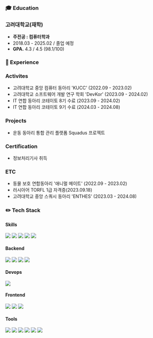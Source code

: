 ### 🎓 Education

### 고려대학교(재학)

 - **주전공 : 컴퓨터학과**
 - 2018.03 - 2025.02 / 졸업 예정
 - **GPA.**  4.3 / 4.5 (98.1/100) 



### 🏢 Experience

### Activites 
- 고려대학교 중앙 컴퓨터 동아리 'KUCC' (2022.09 - 2023.02)
- 고려대학교 소프트웨어 개발 연구 학회 'DevKor' (2023.09 - 2024.02)
- IT 연합 동아리 코테이토 8기 수료 (2023.09 - 2024.02)
- IT 연합 동아리 코테이토 9기 수료 (2024.03 - 2024.08)

### Projects 
- 운동 동아리 통합 관리 플랫폼 Squadus 프로젝트

### Certification
- 정보처리기사 취득

### ETC
- 동물 보호 연합동아리 '애니멀 메이트' (2022.09 - 2023.02)
- 러시아어 TORFL 1급 자격증(2023.09.18)
- 고려대학교 중앙 스쿼시 동아리 'ENTHES' (2023.03 - 2024.08) 



### ✏️ Tech Stack
#### Skills
<img src="https://img.shields.io/badge/Java-007396?style=flat-square&logo=Java&logoColor=white"/> <img src="https://img.shields.io/badge/Python-3766AB?style=flat-square&logo=Python&logoColor=white"/> <img src="https://img.shields.io/badge/JavaScript-F7DF1E?style=flat-square&logo=JavaScript&logoColor=white"/> <img src="https://img.shields.io/badge/C-A8B9CC?style=flat-square&logo=C&logoColor=white"/> <img src="https://img.shields.io/badge/C++-00599C?style=flat-square&logo=C%2B%2B&logoColor=white"/>

#### Backend
<img src="https://img.shields.io/badge/Spring Boot-6DB33F?style=flat-square&logo=Spring Boot&logoColor=white"/> <img src="https://img.shields.io/badge/Django-092E20?style=flat-square&logo=Django&logoColor=white"/> <img src="https://img.shields.io/badge/MySQL-4479A1?style=flat-square&logo=MySQL&logoColor=white"/> <img src="https://img.shields.io/badge/PostgreSQL-4169E1?style=flat-square&logo=PostgreSQL&logoColor=white"/> 

#### Devops
<img src="https://img.shields.io/badge/Amazon AWS-232F3E?style=flat-square&logo=amazonaws&logoColor=white"/>

#### Frontend
<img src="https://img.shields.io/badge/HTML5-E34F26?style=flat-square&logo=HTML5&logoColor=white"/> <img src="https://img.shields.io/badge/CSS3-1572B6?style=flat-square&logo=CSS3&logoColor=white"/> <img src="https://img.shields.io/badge/React-61DAFB?style=flat-square&logo=React&logoColor=black"/>

#### Tools
<img src="https://img.shields.io/badge/Visual Studio Code-007ACC?style=flat-square&logo=Visual Studio Code&logoColor=white"/> <img src="https://img.shields.io/badge/GitHub-181717?style=flat-square&logo=GitHub&logoColor=white"/> <img src="https://img.shields.io/badge/Eclipse IDE-2C2255?style=flat-square&logo=Eclipse IDE&logoColor=white"/> <img src="https://img.shields.io/badge/IntelliJ IDEA-000000?style=flat-square&logo=IntelliJ IDEA&logoColor=white"/> <img src="https://img.shields.io/badge/Ubuntu-E95420?style=flat-square&logo=Ubuntu&logoColor=white"/> <img src="https://img.shields.io/badge/PyCharm-000000?style=flat-square&logo=PyCharm&logoColor=white"/>



